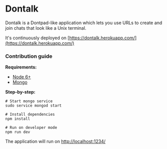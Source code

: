 # Dontalk

Dontalk is a Dontpad-like application which lets you use URLs to create and join chats that look like a Unix terminal.

It's continuously deployed on [https://dontalk.herokuapp.com/](https://dontalk.herokuapp.com/)

### Contribution guide
**Requirements:**
- [Node 6+](https://nodejs.org/en/download/)
- [Mongo](https://docs.mongodb.com/manual/installation/)

**Step-by-step:**  
```shell
# Start mongo service
sudo service mongod start

# Install dependencies
npm install

# Run on developer mode
npm run dev
``` 

The application will run on [http://localhost:1234/](http://localhost:1234/)